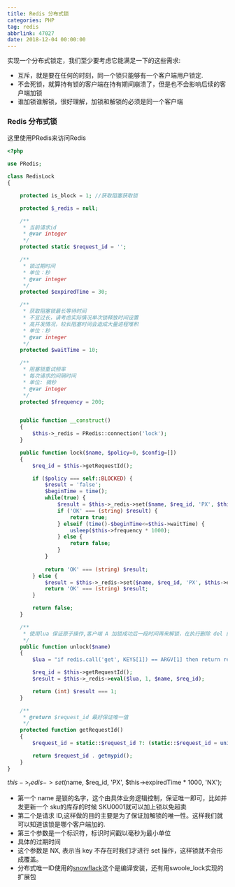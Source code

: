 ```yaml
---
title: Redis 分布式锁
categories: PHP
tag: redis
abbrlink: 47027
date: 2018-12-04 00:00:00
---
```

实现一个分布式锁定，我们至少要考虑它能满足一下的这些需求:

* 互斥，就是要在任何的时刻，同一个锁只能够有一个客户端用户锁定.
* 不会死锁，就算持有锁的客户端在持有期间崩溃了，但是也不会影响后续的客户端加锁
* 谁加锁谁解锁，很好理解，加锁和解锁的必须是同一个客户端

### Redis 分布式锁

这里使用PRedis来访问Redis
``` php
<?php

use PRedis;

class RedisLock 
{

	protected is_block = 1; //获取阻塞获取锁

    protected $_redis = null;

    /**
     * 当前请求id
     * @var integer
     */
    protected static $request_id = '';

    /**
     * 锁过期时间
     * 单位：秒
     * @var integer
     */
    protected $expiredTime = 30;

    /**
     * 获取阻塞锁最长等待时间
     * 不宜过长，请考虑实际情况单次锁释放时间设置
     * 高并发情况，较长阻塞时间会造成大量进程堆积
     * 单位：秒
     * @var integer
     */
    protected $waitTime = 10;

    /**
     * 阻塞锁重试频率
     * 每次请求的间隔时间
     * 单位: 微秒
     * @var integer
     */
    protected $frequency = 200;


    public function __construct()
    {
        $this->_redis = PRedis::connection('lock');
    }

    public function lock($name, $policy=0, $config=[])
    {
        $req_id = $this->getRequestId();

        if ($policy === self::BLOCKED) {
            $result = 'false';
            $beginTime = time();
            while(true) {
                $result = $this->_redis->set($name, $req_id, 'PX', $this->expiredTime * 1000, 'NX');
                if ('OK' === (string) $result) {
                    return true;
                } elseif (time()-$beginTime<=$this->waitTime) {
                    usleep($this->frequency * 1000);
                } else {
                    return false;
                }
            }
            
            return 'OK' === (string) $result;
        } else {
            $result = $this->_redis->set($name, $req_id, 'PX', $this->expiredTime * 1000, 'NX');
            return 'OK' === (string) $result;
        }

        return false;
    }

    /**
     * 使用lua 保证原子操作,客户端 A 加锁成功后一段时间再来解锁，在执行删除 del 操作的时候锁过期了，而且这时候又有其他客户端 B 来加锁 (这时候加锁是肯定成功的，因为客户端 A 的锁过期了), 这时客户端 A 再执行删除 del 操作，会把客户端 B 的锁给清了.
     */
    public function unlock($name)
    {
        $lua = "if redis.call('get', KEYS[1]) == ARGV[1] then return redis.call('del', KEYS[1]) else return 0 end";

        $req_id = $this->getRequestId();
        $result = $this->_redis->eval($lua, 1, $name, $req_id);

        return (int) $result === 1;
    }

    /**
     * @return $request_id 最好保证唯一值
     */
    protected function getRequestId()
    {
        $request_id = static::$request_id ?: (static::$request_id = uniqid());

        return $request_id . getmypid();
    }
}

```
$this->_redis->set($name, $req_id, 'PX', $this->expiredTime * 1000, 'NX');
* 第一个 name 是锁的名字，这个由具体业务逻辑控制，保证唯一即可，比如并发更新一个 sku的库存的时候 SKU0001就可以加上锁以免超卖
* 第二个是请求 ID,这样做的目的主要是为了保证加解锁的唯一性。这样我们就可以知道该锁是哪个客户端加的.
* 第三个参数是一个标识符，标识时间戳以毫秒为最小单位
* 具体的过期时间
* 这个参数是 NX, 表示当 key 不存在时我们才进行 set 操作，这样锁就不会形成覆盖。
* 分布式唯一ID使用的[snowflack](https://github.com/Sxdd/php_snowflake)这个是编译安装，还有用swoole_lock实现的扩展包